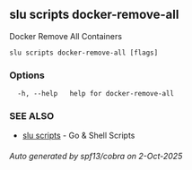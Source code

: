 ## slu scripts docker-remove-all

Docker Remove All Containers

```
slu scripts docker-remove-all [flags]
```

### Options

```
  -h, --help   help for docker-remove-all
```

### SEE ALSO

* [slu scripts](slu_scripts.md)	 - Go & Shell Scripts

###### Auto generated by spf13/cobra on 2-Oct-2025
